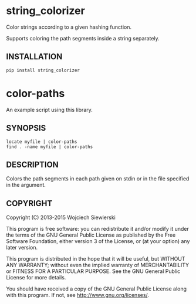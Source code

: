 string_colorizer
================

Color strings according to a given hashing function.

Supports coloring the path segments inside a string separately.

INSTALLATION
------------

    pip install string_colorizer

color-paths
===========

An example script using this library.

SYNOPSIS
--------

    locate myfile | color-paths
    find . -name myfile | color-paths

DESCRIPTION
-----------

Colors the path segments in each path given on stdin or in the file
specified in the argument.

COPYRIGHT
---------

Copyright (C) 2013-2015  Wojciech Siewierski

This program is free software: you can redistribute it and/or modify
it under the terms of the GNU General Public License as published by
the Free Software Foundation, either version 3 of the License, or
(at your option) any later version.

This program is distributed in the hope that it will be useful,
but WITHOUT ANY WARRANTY; without even the implied warranty of
MERCHANTABILITY or FITNESS FOR A PARTICULAR PURPOSE.  See the
GNU General Public License for more details.

You should have received a copy of the GNU General Public License
along with this program.  If not, see <http://www.gnu.org/licenses/>.
